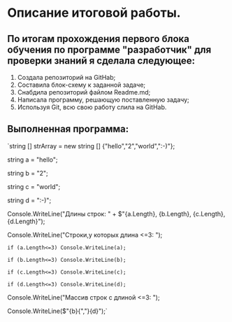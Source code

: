  Описание итоговой работы.
=========================================
По итогам прохождения первого блока обучения по программе "разработчик" для проверки знаний я сделала следующее:
-----
1. Создала репозиторий на GitHab;
2. Составила блок-схему к заданной задаче;
3. Снабдила репозиторий файлом Readme.md;
4. Написала программу, решающую поставленную задачу;
5. Используя Git, всю свою работу слила на GitHab.

Выполненная программа:
----------
`string [] strArray = new string [] {"hello","2","world",":-)"};  

string a = "hello";  

string b = "2";  

string c = "world";  

string d = ":-)";  

Console.WriteLine("Длины строк: " + $"{a.Length}, {b.Length}, {c.Length}, {d.Length}");  

Console.WriteLine("Строки,у которых длина <=3: ");  

    if (a.Length<=3) Console.WriteLine(a);  
    
    if (b.Length<=3) Console.WriteLine(b);  
    
    if (c.Length<=3) Console.WriteLine(c);  
    
    if (d.Length<=3) Console.WriteLine(d);  
    
Console.WriteLine("Массив строк с длиной <=3: ");  

Console.WriteLine($"{b}{","}{d}");`
